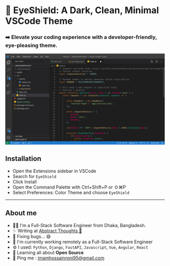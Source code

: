 # 🪬 EyeShield: A Dark, Clean, Minimal VSCode Theme
### ➡️ Elevate your coding experience with a developer-friendly, eye-pleasing theme.

![EyeShield, a a VSCode theme](./extras/js.png)

## Installation

- Open the Extensions sidebar in VSCode
- Search for `EyeShield`
- Click Install
- Open the Command Palette with Ctrl+Shift+P or ⇧⌘P
- Select Preferences: Color Theme and choose `EyeShield`


---

## About me
- 👨‍💻 I'm a Full-Stack Software Engineer from Dhaka, Bangladesh.
- ✨ Writing at [Abstract Thoughts 🤔](https://imamhossainroni.me/)
- 🐛 Fixing bugs... 😄
- 🏢 I'm currently working remotely as a Full-Stack Software Engineer
- ⚙️ I used: `Python`,  `Django`, `FastAPI`, `Javascript`, `Vue`, `Angular`, `React`
- 🌱 Learning all about **Open Source**
- 💬 Ping me : imamhossainroni95@gmail.com

